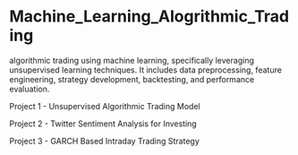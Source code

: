 # Machine_Learning_Alogrithmic_Trading
algorithmic trading using machine learning, specifically leveraging unsupervised learning techniques. It includes data preprocessing, feature engineering, strategy development, backtesting, and performance evaluation.

Project 1 - Unsupervised Algorithmic Trading Model

Project 2 - Twitter Sentiment Analysis for Investing

Project 3 - GARCH Based Intraday Trading Strategy
